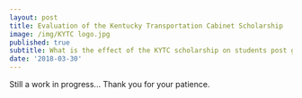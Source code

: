 ```yaml
---
layout: post
title: Evaluation of the Kentucky Transportation Cabinet Scholarship
image: /img/KYTC logo.jpg
published: true
subtitle: What is the effect of the KYTC scholarship on students post graduation?
date: '2018-03-30'
---
```


Still a work in progress... Thank you for your patience.
